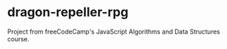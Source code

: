 # dragon-repeller-rpg
 Project from freeCodeCamp's JavaScript Algorithms and Data Structures course.
